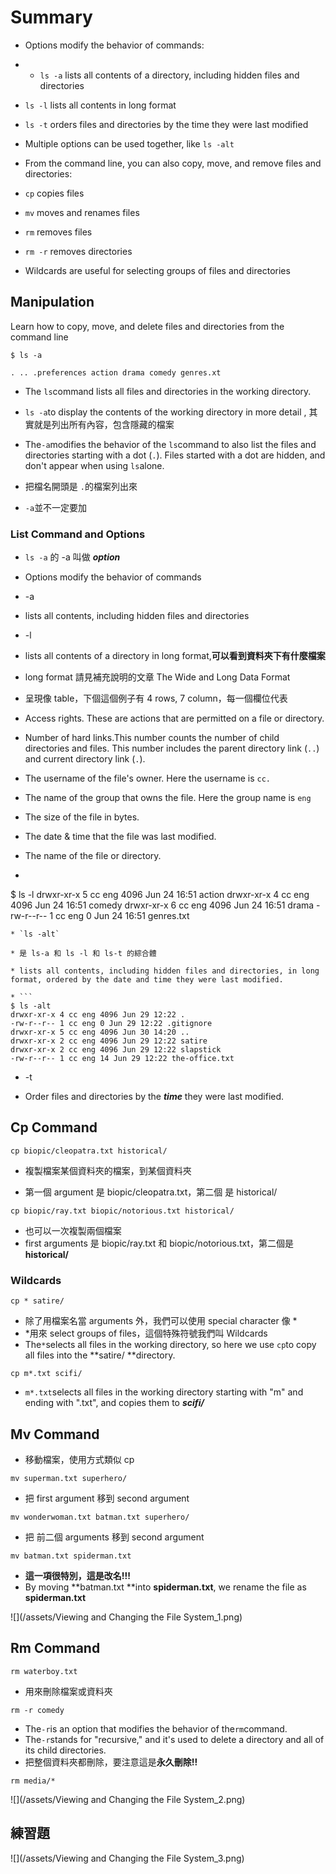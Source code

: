 # Summary

* Options modify the behavior of commands:

* * `ls -a`
lists all contents of a directory, including hidden files and directories
* `ls -l`
lists all contents in long format
* `ls -t`
orders files and directories by the time they were last modified
* Multiple options can be used together, like
`ls -alt`
* From the command line, you can also copy, move, and remove files and directories:
* `cp`
copies files
* `mv`
moves and renames files
* `rm`
removes files
* `rm -r`
removes directories
* Wildcards are useful for selecting groups of files and directories

## Manipulation

Learn how to copy, move, and delete files and directories from the command line

```
$ ls -a

. .. .preferences action drama comedy genres.xt
```

* The `ls`command lists all files and directories in the working directory.

* `ls -a`to display the contents of the working directory in more detail , 其實就是列出所有內容，包含隱藏的檔案

* The`-a`modifies the behavior of the `ls`command to also list the files and directories starting with a dot \(`.`\). Files started with a dot are hidden, and don't appear when using `ls`alone.

* 把檔名開頭是 `.`的檔案列出來

* `-a`並不一定要加

### List Command and Options

* `ls -a` 的 -a 叫做 _**option**_

* Options modify the behavior of commands

* -a

* lists all contents, including hidden files and directories

* -l

* lists all contents of a directory in long format,**可以看到資料夾下有什麼檔案**
* long format 請見補充說明的文章 The Wide and Long Data Format
* 呈現像 table，下個這個例子有 4 rows, 7 column，每一個欄位代表

* Access rights. These are actions that are permitted on a file or directory.

* Number of hard links.This number counts the number of child directories and files. This number includes the parent directory link \(`..`\) and current directory link \(`.`\).

* The username of the file's owner. Here the username is `cc.`

* The name of the group that owns the file. Here the group name is `eng`

* The size of the file in bytes.

* The date & time that the file was last modified.

* The name of the file or directory.

* ```
$ ls -l
drwxr-xr-x 5 cc eng 4096 Jun 24 16:51 action
drwxr-xr-x 4 cc eng 4096 Jun 24 16:51 comedy
drwxr-xr-x 6 cc eng 4096 Jun 24 16:51 drama
-rw-r--r-- 1 cc eng 0 Jun 24 16:51 genres.txt
```
* `ls -alt`

* 是 ls-a 和 ls -l 和 ls-t 的綜合體

* lists all contents, including hidden files and directories, in long format, ordered by the date and time they were last modified.

* ```
$ ls -alt
drwxr-xr-x 4 cc eng 4096 Jun 29 12:22 .
-rw-r--r-- 1 cc eng 0 Jun 29 12:22 .gitignore
drwxr-xr-x 5 cc eng 4096 Jun 30 14:20 ..
drwxr-xr-x 2 cc eng 4096 Jun 29 12:22 satire
drwxr-xr-x 2 cc eng 4096 Jun 29 12:22 slapstick
-rw-r--r-- 1 cc eng 14 Jun 29 12:22 the-office.txt
```
* -t

* Order files and directories by the _**time**_ they were last modified.

## Cp Command

```
cp biopic/cleopatra.txt historical/
```

* 複製檔案某個資料夾的檔案，到某個資料夾

* 第一個 argument 是 biopic/cleopatra.txt，第二個 是 historical/

```
cp biopic/ray.txt biopic/notorious.txt historical/
```

* 也可以一次複製兩個檔案
* first arguments 是 biopic/ray.txt 和 biopic/notorious.txt，第二個是 **historical/**

### Wildcards

```
cp * satire/
```

* 除了用檔案名當 arguments 外，我們可以使用 special character 像 \*
* \*用來 select groups of files，這個特殊符號我們叫 Wildcards
* The`*`selects all files in the working directory, so here we use `cp`to copy all files into the **satire/ **directory.

```
cp m*.txt scifi/
```

* `m*.txt`selects all files in the working directory starting with "m" and ending with ".txt", and copies them to _**scifi/**_

## Mv Command

* 移動檔案，使用方式類似 cp

```
mv superman.txt superhero/
```

* 把 first argument 移到 second argument

```
mv wonderwoman.txt batman.txt superhero/
```

* 把 前二個 arguments 移到 second argument

```
mv batman.txt spiderman.txt
```

* **這一項很特別，這是改名!!!**
* By moving **batman.txt **into **spiderman.txt**, we rename the file as **spiderman.txt**


![](/assets/Viewing and Changing the File System_1.png)

## Rm Command

```
rm waterboy.txt
```

* 用來刪除檔案或資料夾

```
rm -r comedy
```

* The`-r`is an option that modifies the behavior of the`rm`command.
* The`-r`stands for "recursive," and it's used to delete a directory and all of its child directories.
* 把整個資料夾都刪除，要注意這是**永久刪除!!**

```
rm media/*
```

![](/assets/Viewing and Changing the File System_2.png)


## 練習題

![](/assets/Viewing and Changing the File System_3.png)
